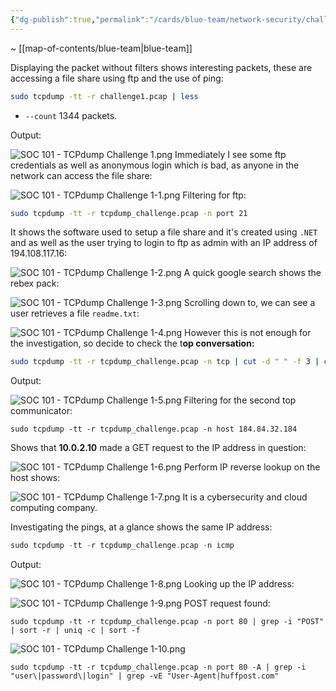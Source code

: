 ```yaml
---
{"dg-publish":true,"permalink":"/cards/blue-team/network-security/challenges/soc-101-tc-pdump-challenge-1/"}
---
```


~ [[map-of-contents/blue-team\|blue-team]]

Displaying the packet without filters shows interesting packets, these are accessing a file share using ftp and the use of ping:

```bash
sudo tcpdump -tt -r challenge1.pcap | less
```

- `--count` 1344 packets.

Output:

![SOC 101 - TCPdump Challenge 1.png](/img/user/cards/blue-team/network-security/images/SOC%20101%20-%20TCPdump%20Challenge%201.png)
Immediately I see some ftp credentials as well as anonymous login which is bad, as anyone in the network can access the file share:

![SOC 101 - TCPdump Challenge 1-1.png](/img/user/cards/blue-team/network-security/images/SOC%20101%20-%20TCPdump%20Challenge%201-1.png)
Filtering for ftp:

```bash
sudo tcpdump -tt -r tcpdump_challenge.pcap -n port 21
```

It shows the software used to setup a file share and it's created using `.NET` and as well as the user trying to login to ftp as admin with an IP address of 194.108.117.16:

![SOC 101 - TCPdump Challenge 1-2.png](/img/user/cards/blue-team/network-security/images/SOC%20101%20-%20TCPdump%20Challenge%201-2.png)
A quick google search shows the rebex pack:

![SOC 101 - TCPdump Challenge 1-3.png](/img/user/cards/blue-team/network-security/images/SOC%20101%20-%20TCPdump%20Challenge%201-3.png)
Scrolling down to, we can see a user retrieves a file `readme.txt`:

![SOC 101 - TCPdump Challenge 1-4.png](/img/user/cards/blue-team/network-security/images/SOC%20101%20-%20TCPdump%20Challenge%201-4.png)
However this is not enough for the investigation, so decide to check the t**op conversation:**

```bash
sudo tcpdump -tt -r tcpdump_challenge.pcap -n tcp | cut -d " " -f 3 | cut -d "." -f 1-4  | sort | uniq -c | sort -nr
```

Output:

![SOC 101 - TCPdump Challenge 1-5.png](/img/user/cards/blue-team/network-security/images/SOC%20101%20-%20TCPdump%20Challenge%201-5.png)
Filtering for the second top communicator:

```
sudo tcpdump -tt -r tcpdump_challenge.pcap -n host 184.84.32.184
```

Shows that **10.0.2.10** made a GET request to the IP address in question:

![SOC 101 - TCPdump Challenge 1-6.png](/img/user/cards/blue-team/network-security/images/SOC%20101%20-%20TCPdump%20Challenge%201-6.png)
Perform IP reverse lookup on the host shows:

![SOC 101 - TCPdump Challenge 1-7.png](/img/user/cards/blue-team/network-security/images/SOC%20101%20-%20TCPdump%20Challenge%201-7.png)
It is a cybersecurity and cloud computing company.

Investigating the pings, at a glance shows the same IP address:

```C
sudo tcpdump -tt -r tcpdump_challenge.pcap -n icmp
```

Output:

![SOC 101 - TCPdump Challenge 1-8.png](/img/user/cards/blue-team/network-security/images/SOC%20101%20-%20TCPdump%20Challenge%201-8.png)
Looking up the IP address:

![SOC 101 - TCPdump Challenge 1-9.png](/img/user/cards/blue-team/network-security/images/SOC%20101%20-%20TCPdump%20Challenge%201-9.png)
POST request found:

```
sudo tcpdump -tt -r tcpdump_challenge.pcap -n port 80 | grep -i "POST" | sort -r | uniq -c | sort -f
```

![SOC 101 - TCPdump Challenge 1-10.png](/img/user/cards/blue-team/network-security/images/SOC%20101%20-%20TCPdump%20Challenge%201-10.png)
```
sudo tcpdump -tt -r tcpdump_challenge.pcap -n port 80 -A | grep -i "user\|password\|login" | grep -vE "User-Agent|huffpost.com"
```




